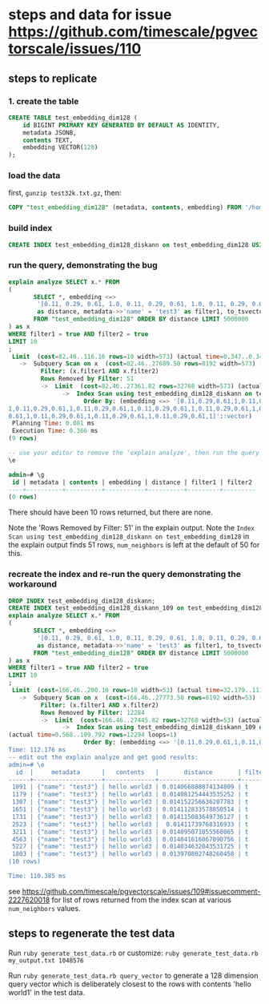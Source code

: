 # steps and data for issue https://github.com/timescale/pgvectorscale/issues/110
## steps to replicate

### 1. create the table

```sql  
CREATE TABLE test_embedding_dim128 (
    id BIGINT PRIMARY KEY GENERATED BY DEFAULT AS IDENTITY,
    metadata JSONB,
    contents TEXT,
    embedding VECTOR(128)
);
```

### load the data

first, `gunzip test32k.txt.gz`, then:

```sql
COPY "test_embedding_dim128" (metadata, contents, embedding) FROM '/home/admin/test32k.txt' WITH (FORMAT TEXT, DELIMITER '|');
```

### build index

```sql
CREATE INDEX test_embedding_dim128_diskann on test_embedding_dim128 USING diskann (embedding);
```

### run the query, demonstrating the bug

```sql
explain analyze SELECT x.* FROM
(
       SELECT *, embedding <=>
        '[0.11, 0.29, 0.61, 1.0, 0.11, 0.29, 0.61, 1.0, 0.11, 0.29, 0.61, 1.0, 0.11, 0.29, 0.61, 1.0, 0.11, 0.29, 0.61, 1.0, 0.11, 0.29, 0.61, 1.0, 0.11, 0.29, 0.61, 1.0, 0.11, 0.29, 0.61, 1.0, 0.11, 0.29, 0.61, 1.0, 0.11, 0.29, 0.61, 1.0, 0.11, 0.29, 0.61, 1.0, 0.11, 0.29, 0.61, 1.0, 0.11, 0.29, 0.61, 1.0, 0.11, 0.29, 0.61, 1.0, 0.11, 0.29, 0.61, 1.0, 0.11, 0.29, 0.61, 1.0, 0.11, 0.29, 0.61, 1.0, 0.11, 0.29, 0.61, 1.0, 0.11, 0.29, 0.61, 1.0, 0.11, 0.29, 0.61, 1.0, 0.11, 0.29, 0.61, 1.0, 0.11, 0.29, 0.61, 1.0, 0.11, 0.29, 0.61, 1.0, 0.11, 0.29, 0.61, 1.0, 0.11, 0.29, 0.61, 1.0, 0.11, 0.29, 0.61, 1.0, 0.11, 0.29, 0.61, 1.0, 0.11, 0.29, 0.61, 1.0, 0.11, 0.29, 0.61, 1.0, 0.11, 0.29, 0.61, 1.0, 0.11, 0.29, 0.61, 1.0, 0.11, 0.29, 0.61, 1.0]'
        as distance, metadata->>'name' = 'test3' as filter1, to_tsvector(contents) @@ plainto_tsquery('world3') as filter2
       FROM "test_embedding_dim128" ORDER BY distance LIMIT 5000000
) as x
WHERE filter1 = true AND filter2 = true
LIMIT 10
;
 Limit  (cost=82.46..116.16 rows=10 width=573) (actual time=0.347..0.347 rows=0 loops=1)
   ->  Subquery Scan on x  (cost=82.46..27689.50 rows=8192 width=573) (actual time=0.345..0.346 rows=0 loops=1)
         Filter: (x.filter1 AND x.filter2)
         Rows Removed by Filter: 51
         ->  Limit  (cost=82.46..27361.82 rows=32768 width=573) (actual time=0.163..0.342 rows=51 loops=1)
               ->  Index Scan using test_embedding_dim128_diskann on test_embedding_dim128  (cost=82.46..27361.82 rows=32768 width=573) (actual time=0.162..0.337 rows=51 loops=1)
                     Order By: (embedding <=> '[0.11,0.29,0.61,1,0.11,0.29,0.61,1,0.11,0.29,0.61,1,0.11,0.29,0.61,1,0.11,0.29,0.61,1,0.11,0.29,0.61,1,0.11,0.29,0.61,1,0.11,0.29,0.61,1,0.11,0.29,0.61,1,0.11,0.29,0.61,1,0.11,0.29,0.61,1,0.11,0.29,0.61,1,0.11,0.29,0.61,
1,0.11,0.29,0.61,1,0.11,0.29,0.61,1,0.11,0.29,0.61,1,0.11,0.29,0.61,1,0.11,0.29,0.61,1,0.11,0.29,0.61,1,0.11,0.29,0.61,1,0.11,0.29,0.61,1,0.11,0.29,0.61,1,0.11,0.29,0.61,1,0.11,0.29,0.61,1,0.11,0.29,0.61,1,0.11,0.29,0.61,1,0.11,0.29,0.61,1,0.11,0.29,0.61,1,0.11,0.29,
0.61,1,0.11,0.29,0.61,1,0.11,0.29,0.61,1,0.11,0.29,0.61,1]'::vector)
 Planning Time: 0.081 ms
 Execution Time: 0.366 ms
(9 rows)

-- use your editor to remove the 'explain analyze', then run the query
\e

admin=# \g
 id | metadata | contents | embedding | distance | filter1 | filter2 
----+----------+----------+-----------+----------+---------+---------
(0 rows)
```

There should have been 10 rows returned, but there are none.

Note the 'Rows Removed by Filter: 51' in the explain output. Note the `Index Scan using test_embedding_dim128_diskann on test_embedding_dim128` in the explain output finds 51 rows, `num_neighbors` is left at the default of 50 for this.

### recreate the index and re-run the query demonstrating the workaround

```sql
DROP INDEX test_embedding_dim128_diskann;
CREATE INDEX test_embedding_dim128_diskann_109 on test_embedding_dim128_nn109 USING diskann (embedding) WITH(num_neighbors=109);
explain analyze SELECT x.* FROM
(
       SELECT *, embedding <=>
        '[0.11, 0.29, 0.61, 1.0, 0.11, 0.29, 0.61, 1.0, 0.11, 0.29, 0.61, 1.0, 0.11, 0.29, 0.61, 1.0, 0.11, 0.29, 0.61, 1.0, 0.11, 0.29, 0.61, 1.0, 0.11, 0.29, 0.61, 1.0, 0.11, 0.29, 0.61, 1.0, 0.11, 0.29, 0.61, 1.0, 0.11, 0.29, 0.61, 1.0, 0.11, 0.29, 0.61, 1.0, 0.11, 0.29, 0.61, 1.0, 0.11, 0.29, 0.61, 1.0, 0.11, 0.29, 0.61, 1.0, 0.11, 0.29, 0.61, 1.0, 0.11, 0.29, 0.61, 1.0, 0.11, 0.29, 0.61, 1.0, 0.11, 0.29, 0.61, 1.0, 0.11, 0.29, 0.61, 1.0, 0.11, 0.29, 0.61, 1.0, 0.11, 0.29, 0.61, 1.0, 0.11, 0.29, 0.61, 1.0, 0.11, 0.29, 0.61, 1.0, 0.11, 0.29, 0.61, 1.0, 0.11, 0.29, 0.61, 1.0, 0.11, 0.29, 0.61, 1.0, 0.11, 0.29, 0.61, 1.0, 0.11, 0.29, 0.61, 1.0, 0.11, 0.29, 0.61, 1.0, 0.11, 0.29, 0.61, 1.0, 0.11, 0.29, 0.61, 1.0, 0.11, 0.29, 0.61, 1.0]'
        as distance, metadata->>'name' = 'test3' as filter1, to_tsvector(contents) @@ plainto_tsquery('world3') as filter2
       FROM "test_embedding_dim128" ORDER BY distance LIMIT 5000000
) as x
WHERE filter1 = true AND filter2 = true
LIMIT 10
;
 Limit  (cost=166.46..200.16 rows=10 width=53) (actual time=32.179..111.739 rows=10 loops=1)
   ->  Subquery Scan on x  (cost=166.46..27773.50 rows=8192 width=53) (actual time=32.178..111.737 rows=10 loops=1)
         Filter: (x.filter1 AND x.filter2)
         Rows Removed by Filter: 12284
         ->  Limit  (cost=166.46..27445.82 rows=32768 width=53) (actual time=0.569..110.969 rows=12294 loops=1)
               ->  Index Scan using test_embedding_dim128_diskann_109 on test_embedding_dim128  (cost=166.46..27445.82 rows=32768 width=53) 
(actual time=0.568..109.792 rows=12294 loops=1)
                     Order By: (embedding <=> '[0.11,0.29,0.61,1,0.11,0.29,0.61,1,0.11,0.29,0.61,1,0.11,0.29,0.61,1,0.11,0.29,0.61,1,0.11,0.
Time: 112.176 ms
-- edit out the explain analyze and get good results:
admin=# \e
  id  |     metadata      |   contents   |       distance       | filter1 | filter2 
------+-------------------+--------------+----------------------+---------+---------
 1091 | {"name": "test3"} | hello world3 | 0.014066888074134809 | t       | t
 1179 | {"name": "test3"} | hello world3 | 0.014081254443535252 | t       | t
 1307 | {"name": "test3"} | hello world3 | 0.014152256636207783 | t       | t
 1651 | {"name": "test3"} | hello world3 | 0.014112833578850514 | t       | t
 1731 | {"name": "test3"} | hello world3 | 0.014115083649736127 | t       | t
 2523 | {"name": "test3"} | hello world3 |  0.01411739768316933 | t       | t
 3211 | {"name": "test3"} | hello world3 | 0.014095071055568065 | t       | t
 4563 | {"name": "test3"} | hello world3 | 0.014041616067090756 | t       | t
 5227 | {"name": "test3"} | hello world3 | 0.014034632043531725 | t       | t
 1803 | {"name": "test3"} | hello world3 | 0.013970802748260458 | t       | t
(10 rows)

Time: 110.385 ms

```

see https://github.com/timescale/pgvectorscale/issues/109#issuecomment-2227620018 for list of rows returned from the index scan at various `num_neighbors` values.

## steps to regenerate the test data

Run `ruby generate_test_data.rb` or customize: `ruby generate_test_data.rb my_output.txt 1048576`

Run `ruby generate_test_data.rb query_vector` to generate a 128 dimension query vector which is deliberately closest to the rows with contents 'hello world1' in the test data.
